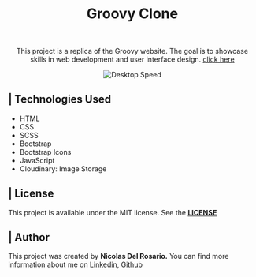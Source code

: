 <div align=center> 
  <h1>Groovy Clone</h1>
  <br>
  <p> This project is a replica of the Groovy website. The goal is to showcase skills in web development and user interface design. <a title="Click Here"     target="_blank" href="https://groovy-clone.nicolasdelrosario.com">click here</a></p>
</div>

<p align="center">
  <img src="./.github/src/desktop-speed.svg" alt="Desktop Speed">
</p>


<h2>| Technologies Used</h2>
<ul>
  <li>HTML</li>
  <li>CSS</li>
  <li>SCSS</li>
  <li>Bootstrap</li>
  <li>Bootstrap Icons</li>
  <li>JavaScript</li>
  <li>Cloudinary: Image Storage</li>
</ul>

<h2>| License</h2>


<p>This project is available under the MIT license. See the <b><a title="License" target="_blank" href="https://choosealicense.com/licenses/mit/">LICENSE</a></b> </p>



<h2>| Author</h2>

<p>This project was created by <b>Nicolas Del Rosario.</b> You can find more information about me on <a title="linkedin" target="_blank" href="https://www.linkedin.com/in/nicolasdelrosario/">Linkedin</a>, <a title="linkedin" target="_blank" href="https://github.com/nicolasdelrosario">Github</a></p>
